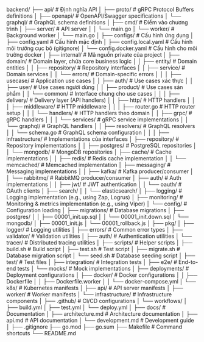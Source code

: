backend/
├── api/                     # Định nghĩa API
│   ├── proto/               # gRPC Protocol Buffers definitions
│   ├── openapi/             # OpenAPI/Swagger specifications
│   └── graphql/             # GraphQL schema definitions
│
├── cmd/                     # Điểm vào chương trình
│   ├── server/              # API server
│   │   └── main.go
│   └── worker/              # Background worker
│       └── main.go
│
├── configs/                 # Cấu hình ứng dụng
│   ├── config.yaml          # Cấu hình mặc định
│   ├── config.local.yaml    # Cấu hình môi trường cục bộ (gitignore)
│   └── config.docker.yaml   # Cấu hình cho môi trường docker
│
├── internal/                # Mã nguồn private của project
│   ├── domain/              # Domain layer, chứa core business logic
│   │   ├── entity/          # Domain entities
│   │   ├── repository/      # Repository interfaces
│   │   ├── service/         # Domain services
│   │   └── errors/          # Domain-specific errors
│   │
│   ├── usecase/             # Application use cases
│   │   ├── auth/            # Use cases xác thực
│   │   ├── user/            # Use cases người dùng
│   │   ├── product/         # Use cases sản phẩm
│   │   └── common/          # Interface chung cho use cases
│   │
│   ├── delivery/            # Delivery layer (API handlers)
│   │   ├── http/            # HTTP handlers
│   │   │   ├── middleware/  # HTTP middleware
│   │   │   ├── router.go    # HTTP router setup
│   │   │   └── handlers/    # HTTP handlers theo domain
│   │   ├── grpc/            # gRPC handlers
│   │   │   └── services/    # gRPC service implementations
│   │   └── graphql/         # GraphQL handlers
│   │       ├── resolvers/   # GraphQL resolvers
│   │       └── schema.go    # GraphQL schema configuration
│   │
│   ├── infrastructure/      # Implementations của interfaces
│       ├── repository/      # Repository implementations
│       │   ├── postgres/    # PostgreSQL repositories
│       │   └── mongodb/     # MongoDB repositories
│       ├── cache/           # Cache implementations
│       │   ├── redis/       # Redis cache implementation
│       │   └── memcached/   # Memcached implementation
│       ├── messaging/       # Messaging implementations
│       │   ├── kafka/       # Kafka producer/consumer
│       │   └── rabbitmq/    # RabbitMQ producer/consumer
│       ├── auth/            # Auth implementations
│       │   ├── jwt/         # JWT authentication
│       │   └── oauth/       # OAuth clients
│       ├── search/
│       │   └── elasticsearch/
│       ├── logging/         # Logging implementation (e.g., using Zap, Logrus)
│       ├── monitoring/      # Monitoring & metrics implementation (e.g., using Viper)
│       └── config/          # Configuration loading
│
├── migrations/              # Database migrations
│   ├── postgres/
│   │   ├── 00001_init.up.sql
│   │   └── 00001_init.down.sql
│   └── mongodb/
│       ├── 00001_init.js
│       └── 00001_rollback.js
│
├── pkg/
│   ├── logger/              # Logging utilities
│   ├── errors/              # Common error types
│   ├── validator/           # Validation utilities
│   ├── auth/                # Authentication utilities
│   └── tracer/              # Distributed tracing utilities
│
├── scripts/                 # Helper scripts
│   ├── build.sh             # Build script
│   ├── test.sh              # Test script
│   ├── migrate.sh           # Database migration script
│   └── seed.sh              # Database seeding script
│
├── test/                    # Test files
│   ├── integration/         # Integration tests
│   ├── e2e/                 # End-to-end tests
│   └── mocks/               # Mock implementations
│
├── deployments/             # Deployment configurations
│   ├── docker/              # Docker configurations
│   │   ├── Dockerfile
│   │   ├── Dockerfile.worker
│   │   └── docker-compose.yml
│   └── k8s/                 # Kubernetes manifests
│       ├── api/             # API server manifests
│       ├── worker/          # Worker manifests
│       └── infrastructure/  # Infrastructure components
│
├── .github/                 # CI/CD configurations
│   └── workflows/
│       ├── build.yml
│       ├── test.yml
│       └── deploy.yml
│
├── docs/                    # Documentation
│   ├── architecture.md      # Architecture documentation
│   ├── api.md               # API documentation
│   └── development.md       # Development guide
│
├── .gitignore
├── go.mod
├── go.sum
├── Makefile                 # Command shortcuts
└── README.md
